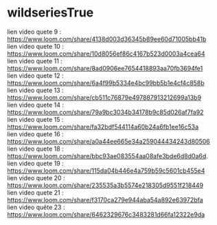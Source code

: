 # wildseriesTrue

lien video quete 9 : https://www.loom.com/share/4138d003d36345b89ee60d71005bb41b <br/>
lien video quete 10 : https://www.loom.com/share/10d8056ef86c4167b523d0003a4cea64 <br/>
lien video quete 11 : https://www.loom.com/share/8ad0906ee7654418893aa70fb3694fe1 </br>
lien video quete 12 : https://www.loom.com/share/6a4f99b5334e4bc99bb5b1e4cf4c858b  </br>
lien video quete 13 : https://www.loom.com/share/cb511c76879e497887913212699a13b9  <br/>
lien video quete 14 : https://www.loom.com/share/79a9bc3034b34178b9c85d026af7fa92  <br/>
lien video quete 15 : https://www.loom.com/share/fa32bdf544114a60b24a6fb1ee16c53a  <br/>
lien video quete 16 : https://www.loom.com/share/a0a44ee665e34a259044434243d80506 <br/>
lien video quete 18 : https://www.loom.com/share/bbc93ae083554aa08afe3bde6d8d0a6d. <br/>
lien video quete 19 : https://www.loom.com/share/115da04b446e4a759b59c5601cb455e4 <br/>
lien video quete 20 : https://www.loom.com/share/235535a3b5574e218305d9551f218449 <br>
lien video quete 21 : https://www.loom.com/share/f3170ca279e944aba54a892e63972bfa <br>
lien video quête 23 : https://www.loom.com/share/6462329676c3483281d66fa12322e9da



